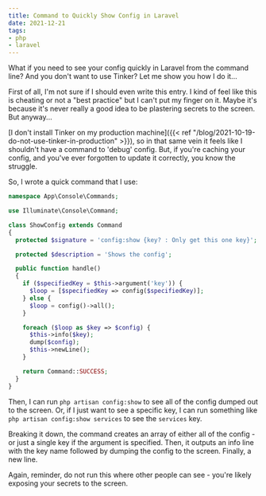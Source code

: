 ```yaml
---
title: Command to Quickly Show Config in Laravel
date: 2021-12-21
tags:
- php
- laravel
---
```

What if you need to see your config quickly in Laravel from the command line? And you don't want to use Tinker? Let me show you how I do it...

<!--more-->

First of all, I'm not sure if I should even write this entry. I kind of feel like this is cheating or not a "best practice" but I can't put my finger on it.  Maybe it's because it's never really a good idea to be plastering secrets to the screen.  But anyway...

[I don't install Tinker on my production machine]({{< ref "/blog/2021-10-19-do-not-use-tinker-in-production" >}}), so in that same vein it feels like I shouldn't have a command to 'debug' config. But, if you're caching your config, and you've ever forgotten to update it correctly, you know the struggle.

So, I wrote a quick command that I use:

```php
namespace App\Console\Commands;

use Illuminate\Console\Command;

class ShowConfig extends Command
{
  protected $signature = 'config:show {key? : Only get this one key}';

  protected $description = 'Shows the config';

  public function handle()
  {
    if ($specifiedKey = $this->argument('key')) {
      $loop = [$specifiedKey => config($specifiedKey)];
    } else {
      $loop = config()->all();
    }

    foreach ($loop as $key => $config) {
      $this->info($key);
      dump($config);
      $this->newLine();
    }

    return Command::SUCCESS;
  }
}
```

Then, I can run `php artisan config:show` to see all of the config dumped out to the screen.  Or, if I just want to see a specific key, I can run something like `php artisan config:show services` to see the `services` key.

Breaking it down, the command creates an array of either all of the config - or just a single key if the argument is specified. Then, it outputs an info line with the key name followed by dumping the config to the screen.  Finally, a new line.

Again, reminder, do not run this where other people can see - you're likely exposing your secrets to the screen.